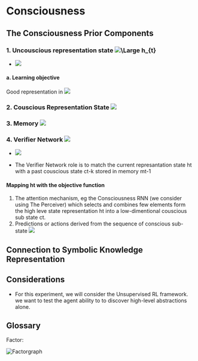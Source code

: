 

# Consciousness

## The Consciousness Prior Components

### 1. Uncouscious representation state ![\Large h_{t}](https://latex.codecogs.com/svg.latex?\Large&space;h_{t})

* <img src="https://render.githubusercontent.com/render/math?math=h_{t} = F(x_{t}, h_{t-1})">


#### a. Learning objective
Good representation in <img src="https://render.githubusercontent.com/render/math?math=h_{t}">

### 2. Couscious Representation State <img src="https://render.githubusercontent.com/render/math?math=c_{t}">

### 3. Memory <img src="https://render.githubusercontent.com/render/math?math=m_{t}">

### 4. Verifier Network <img src="https://render.githubusercontent.com/render/math?math=V">

* <img src="https://render.githubusercontent.com/render/math?math=V(h_{t}, c_{t-k}) \in R">

* The Verifier Network role is to match the current represantation state ht with a past couscious state ct-k stored in memory mt-1

#### Mapping ht with the objective function
1. The attention mechanism, eg the Consciousness RNN (we consider using The Perceiver) which selects and combines few elements form the high leve state representation ht into a low-dimentional couscious sub state ct.
2. Predictions or actions derived from the sequence of conscious sub-state <img src="https://render.githubusercontent.com/render/math?math=c_{t} \in R">

## Connection to Symbolic Knowledge Representation

## Considerations

* For this experiment, we will consider the Unsupervised RL framework. we want to test the agent ability to to discover high-level abstractions alone. 

## Glossary 

Factor:  

![Factorgraph](https://user-images.githubusercontent.com/1243127/134007219-49c06ab8-60c6-4c66-90a0-c25b5ad9cb4f.jpeg)
